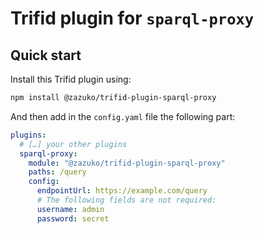 # Trifid plugin for `sparql-proxy`

## Quick start

Install this Trifid plugin using:

```sh
npm install @zazuko/trifid-plugin-sparql-proxy
```

And then add in the `config.yaml` file the following part:

```yaml
plugins:
  # […] your other plugins
  sparql-proxy:
    module: "@zazuko/trifid-plugin-sparql-proxy"
    paths: /query
    config:
      endpointUrl: https://example.com/query
      # The following fields are not required:
      username: admin
      password: secret
```
